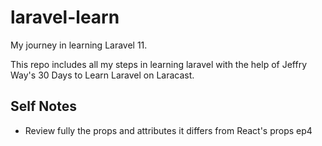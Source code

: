 # laravel-learn

My journey in learning Laravel 11.

This repo includes all my steps in learning laravel with the help of Jeffry Way's 30 Days to Learn Laravel on Laracast.

## Self Notes

- Review fully the props and attributes it differs from React's props ep4
